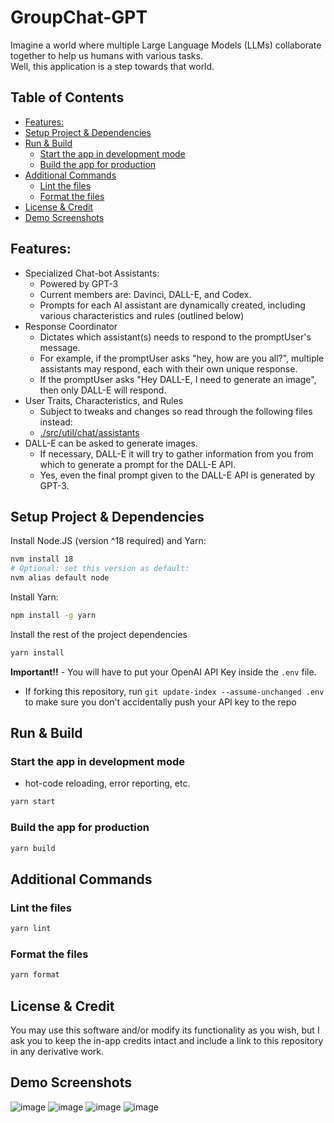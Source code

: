 # GroupChat-GPT

Imagine a world where multiple Large Language Models (LLMs) collaborate together to help us humans with various tasks.  
Well, this application is a step towards that world.

<!-- START doctoc generated TOC please keep comment here to allow auto update -->
<!-- DON'T EDIT THIS SECTION, INSTEAD RE-RUN doctoc TO UPDATE -->
## Table of Contents

- [Features:](#features)
- [Setup Project & Dependencies](#setup-project--dependencies)
- [Run & Build](#run--build)
  - [Start the app in development mode](#start-the-app-in-development-mode)
  - [Build the app for production](#build-the-app-for-production)
- [Additional Commands](#additional-commands)
  - [Lint the files](#lint-the-files)
  - [Format the files](#format-the-files)
- [License & Credit](#license--credit)
- [Demo Screenshots](#demo-screenshots)

<!-- END doctoc generated TOC please keep comment here to allow auto update -->

## Features:

- Specialized Chat-bot Assistants:
    - Powered by GPT-3
    - Current members are: Davinci, DALL-E, and Codex.
    - Prompts for each AI assistant are dynamically created, including various characteristics and rules (outlined
      below)
- Response Coordinator
    - Dictates which assistant(s) needs to respond to the promptUser's message.
    - For example, if the promptUser asks "hey, how are you all?", multiple assistants may respond, each with their own unique
      response.
    - If the promptUser asks "Hey DALL-E, I need to generate an image", then only DALL-E will respond.
- User Traits, Characteristics, and Rules
    - Subject to tweaks and changes so read through the following files instead:
    - [./src/util/chat/assistants](./src/util/chat/assistants)
- DALL-E can be asked to generate images.
    - If necessary, DALL-E it will try to gather information from you from which to generate a prompt for the DALL-E
      API.
    - Yes, even the final prompt given to the DALL-E API is generated by GPT-3.

## Setup Project & Dependencies

Install Node.JS (version ^18 required) and Yarn:

```bash
nvm install 18
# Optional: set this version as default:
nvm alias default node
```

Install Yarn:

```bash
npm install -g yarn
```

Install the rest of the project dependencies

```bash
yarn install
```

**Important!!** - You will have to put your OpenAI API Key inside the `.env` file.

- If forking this repository, run `git update-index --assume-unchanged .env` to make sure you don't accidentally push
  your API key to the repo

## Run & Build

### Start the app in development mode

- hot-code reloading, error reporting, etc.

```bash
yarn start
```

### Build the app for production

```bash
yarn build
```

## Additional Commands

### Lint the files

```bash
yarn lint
```

### Format the files

```bash
yarn format
```

## License & Credit

You may use this software and/or modify its functionality as you wish, but I ask you to keep the in-app credits intact
and include a link to this repository in any derivative work.

## Demo Screenshots

![image](https://user-images.githubusercontent.com/14914491/209245190-6734d6a2-7935-41fc-9d4e-b7b57e2f6a53.png)
![image](https://user-images.githubusercontent.com/14914491/209996928-906cb9dc-74d4-4c92-adcd-be9ecb507570.png)
![image](https://user-images.githubusercontent.com/14914491/213831221-5ad0adb2-08c1-4d69-8321-3092972237dd.png)
![image](https://user-images.githubusercontent.com/14914491/213831180-cd2ee2c7-a651-4104-a5a1-71af92c2849c.png)

